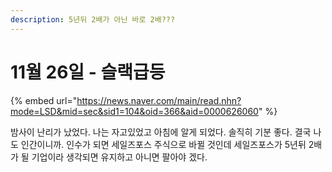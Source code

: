 ```yaml
---
description: 5년뒤 2배가 아닌 바로 2배???
---
```


# 11월 26일 - 슬랙급등

{% embed url="https://news.naver.com/main/read.nhn?mode=LSD&mid=sec&sid1=104&oid=366&aid=0000626060" %}

밤사이 난리가 났었다. 나는 자고있었고 아침에 알게 되었다. 솔직히 기분 좋다. 결국 나도 인간이니까. 인수가 되면 세일즈포스 주식으로 바뀔 것인데 세일즈포스가 5년뒤 2배가 될 기업이라 생각되면 유지하고 아니면 팔아야 겠다.

